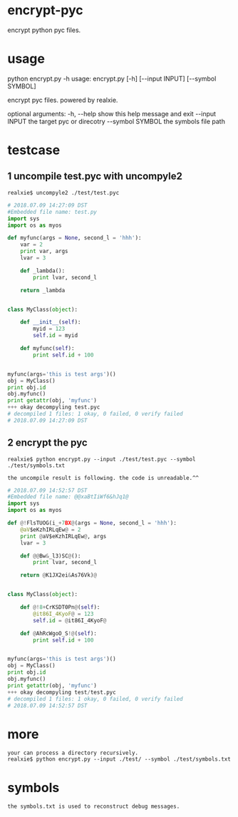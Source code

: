# encrypt-pyc
encrypt python pyc files.

# usage
python encrypt.py -h
usage: encrypt.py [-h] [--input INPUT] [--symbol SYMBOL]

encrypt pyc files. powered by realxie.

optional arguments:
	-h, --help       show this help message and exit
	--input INPUT    the target pyc or direcotry
	--symbol SYMBOL  the symbols file path


# testcase
## 1 uncompile test.pyc with uncompyle2
	realxie$ uncompyle2 ./test/test.pyc
```python
# 2018.07.09 14:27:09 DST
#Embedded file name: test.py
import sys
import os as myos

def myfunc(args = None, second_l = 'hhh'):
    var = 2
    print var, args
    lvar = 3

    def _lambda():
        print lvar, second_l

    return _lambda


class MyClass(object):

    def __init__(self):
        myid = 123
        self.id = myid

    def myfunc(self):
        print self.id + 100


myfunc(args='this is test args')()
obj = MyClass()
print obj.id
obj.myfunc()
print getattr(obj, 'myfunc')
+++ okay decompyling test.pyc
# decompiled 1 files: 1 okay, 0 failed, 0 verify failed
# 2018.07.09 14:27:09 DST
```


## 2 encrypt the pyc
	realxie$ python encrypt.py --input ./test/test.pyc --symbol ./test/symbols.txt

	the uncompile result is following. the code is unreadable.^^

```python
# 2018.07.09 14:52:57 DST
#Embedded file name: @@xaBtIiWf6&hJq1@
import sys
import os as myos

def @!FlsTUOG(i_+7BX@(args = None, second_l = 'hhh'):
    @aV$eKzhIRLqEw@ = 2
    print @aV$eKzhIRLqEw@, args
    lvar = 3

    def @@Bw&_l3)SC@():
        print lvar, second_l

    return @K1JX2ei&As76Vk)@


class MyClass(object):

    def @!8+CrKSDT0Pn@(self):
        @it86I_4KyoF@ = 123
        self.id = @it86I_4KyoF@

    def @AhRcWgoO_S!@(self):
        print self.id + 100


myfunc(args='this is test args')()
obj = MyClass()
print obj.id
obj.myfunc()
print getattr(obj, 'myfunc')
+++ okay decompyling test/test.pyc
# decompiled 1 files: 1 okay, 0 failed, 0 verify failed
# 2018.07.09 14:52:57 DST
```

# more
	your can process a directory recursively.
	realxie$ python encrypt.py --input ./test/ --symbol ./test/symbols.txt


# symbols
	the symbols.txt is used to reconstruct debug messages.
